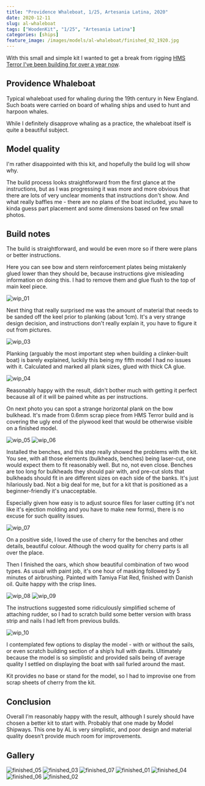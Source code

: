```yaml
---
title: "Providence Whaleboat, 1/25, Artesania Latina, 2020"
date: 2020-12-11
slug: al-whaleboat
tags: ["WoodenKit", "1/25", "Artesania Latina"]
categories: [ships]
feature_image: /images/models/al-whaleboat/finished_02_1920.jpg
---
```


With this small and simple kit I wanted to get a break from rigging [HMS Terror I've been building for over a year now](/models/occre-terror/).

## Providence Whaleboat

Typical whaleboat used for whaling during the 19th century in New England.
Such boats were carried on board of whaling ships and used to hunt and harpoon whales.

While I definitely disapprove whaling as a practice, the whaleboat itself is quite a beautiful subject.

## Model quality

I'm rather disappointed with this kit, and hopefully the build log will show why.

The build process looks straightforward from the first glance at the
instructions, but as I was progressing it was more and more obvious that there
are lots of very unclear moments that instructions don't show. And what really
baffles me - there are no plans of the boat included, you have to kinda guess
part placement and some dimensions based on few small photos.


## Build notes
   
The build is straightforward, and would be even more so if there were plans or better instructions.

Here you can see bow and stern reinforcement plates being mistakenly glued
lower than they should be, because instructions give misleading information on
doing this. I had to remove them and glue flush to the top of main keel piece.

![wip_01](/images/models/al-whaleboat/wip_01_1920.jpg)

Next thing that really surprised me was the amount of material that needs to be
sanded off the keel prior to planking (about 1cm). It's a very strange design
decision, and instructions don't really explain it, you have to figure it out
from pictures.

![wip_03](/images/models/al-whaleboat/wip_03_1920.jpg)

Planking (arguably the most important step when building a clinker-built boat)
is barely explained, luckily this being my fifth model I had no issues with it.
Calculated and marked all plank sizes, glued with thick CA glue.

![wip_04](/images/models/al-whaleboat/wip_04_1920.jpg)

Reasonably happy with the result, didn't bother much with getting it perfect
because all of it will be pained white as per instructions.

On next photo you can spot a strange horizontal plank on the bow bulkhead. It's
made from 0.6mm scrap piece from HMS Terror build and is covering the ugly end
of the plywood keel that would be otherwise visible on a finished model.

![wip_05](/images/models/al-whaleboat/wip_05_1920.jpg)
![wip_06](/images/models/al-whaleboat/wip_06_1920.jpg)

Installed the benches, and this step really showed the problems with the kit.
You see, with all those elements (bulkheads, benches) being laser-cut, one
would expect them to fit reasonably well. But no, not even close. Benches are
too long for bulkheads they should pair with, and pre-cut slots that bulkheads
should fit in are different sizes on each side of the banks. It's just
hilariously bad. Not a big deal for me, but for a kit that is positioned as a
beginner-friendly it's unacceptable.

 
Especially given how easy is to adjust source files for laser cutting (it's not
like it's ejection molding and you have to make new forms), there is no excuse
for such quality issues.

![wip_07](/images/models/al-whaleboat/wip_07_1920.jpg)

On a positive side, I loved the use of cherry for the benches and other
details, beautiful colour. Although the wood quality for cherry parts is all
over the place.

Then I finished the oars, which show beautiful combination of two wood types.
As usual with paint job, it's one hour of masking followed by 5 minutes of airbrushing.
Painted with Tamiya Flat Red, finished with Danish oil.
Quite happy with the crisp lines.

![wip_08](/images/models/al-whaleboat/wip_08_1920.jpg)
![wip_09](/images/models/al-whaleboat/wip_09_1920.jpg)

The instructions suggested some ridiculously simplified scheme of attaching rudder, so I had to scratch build some better version with brass strip and nails I had left from previous builds.

![wip_10](/images/models/al-whaleboat/wip_10_1920.jpg)

I contemplated few options to display the model - with or without the sails, or even scratch building section of a ship’s hull with davits. Ultimately because the model is so simplistic and provided sails being of average quality I settled on displaying the boat with sail furled around the mast.

Kit provides no base or stand for the model, so I had to improvise one from scrap sheets of cherry from the kit.

## Conclusion

Overall I’m reasonably happy with the result, although I surely should have
chosen a better kit to start with. Probably that one made by Model Shipways.
This one by AL is very simplistic, and poor design and material quality doesn’t
provide much room for improvements.

## Gallery

![finished_05](/images/models/al-whaleboat/finished_05_1920.jpg)
![finished_03](/images/models/al-whaleboat/finished_03_1920.jpg)
![finished_07](/images/models/al-whaleboat/finished_07_1920.jpg)
![finished_01](/images/models/al-whaleboat/finished_01_1920.jpg)
![finished_04](/images/models/al-whaleboat/finished_04_1920.jpg)
![finished_06](/images/models/al-whaleboat/finished_06_1920.jpg)
![finished_02](/images/models/al-whaleboat/finished_02_1920.jpg)
